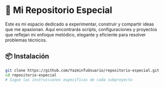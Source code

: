 # 🌟 Mi Repositorio Especial

Este es mi espacio dedicado a experimentar, construir y compartir ideas que me apasionan. Aquí encontrarás scripts, configuraciones y proyectos que reflejan mi enfoque metódico, elegante y eficiente para resolver problemas técnicos.

## 📦 Instalación

```bash
git clone https://github.com/YazminTuUsuario/repositorio-especial.git
cd repositorio-especial
# Sigue las instrucciones específicas de cada subproyecto

